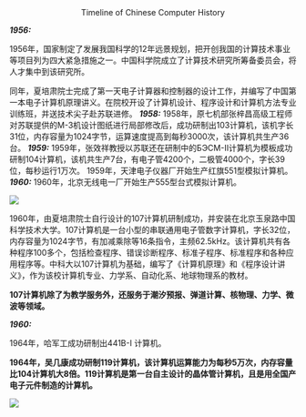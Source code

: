 <center>
    Timeline of Chinese Computer History
</center>

***1956:***

1956年，国家制定了发展我国科学的12年远景规划，把开创我国的计算技术事业等项目列为四大紧急措施之一。中国科学院成立了计算技术研究所筹备委员会，将人才集中到该研究所。

同年，夏培肃院士完成了第一天电子计算器和控制器的设计工作，并编写了中国第一本电子计算机原理讲义。在院校开设了计算机设计、程序设计和计算机方法专业训练班，并送技术尖子赴苏联进修。
***1958:***
1958年，原七机部张梓昌高级工程师对苏联提供的M-3机设计图纸进行局部修改后，成功研制出103计算机，该机字长31位，内存容量为1024字节，运算速度提高到每秒3000次，该计算机共生产36台。
***1959:***
1959年，张效祥教授以苏联还在研制中的БЭСМ-II计算机为模板成功研制104计算机，该机共生产7台，有电子管4200个，二极管4000个，字长39位，每秒运行1万次。
1959年，天津电子仪器厂开始生产红旗551型模拟计算机。
***1960:***
1960年，北京无线电一厂开始生产555型台式模拟计算机。

![](http://pics6.baidu.com/feed/0824ab18972bd4079633429f973430570eb30924.jpeg?token=46b53ece790893c0bc2356ea84bb2c7b)

1960年，由夏培肃院士自行设计的107计算机研制成功，并安装在北京玉泉路中国科学技术大学。107计算机是一台小型的串联通用电子管数字计算机，字长32位，内存容量为1024字节，有加减乘除等16条指令，主频62.5kHz。该计算机共有各种程序100多个，包括检查程序、错误诊断程序、标准子程序、标准程序和各种应用程序等。中科大以107计算机为基础，编写了《计算机原理》和《程序设计讲义》，作为该校计算机专业、力学系、自动化系、地球物理系的教材。

**107计算机除了为教学服务外，还服务于潮汐预报、弹道计算、核物理、力学、微波等领域。**

***1960:***

1964年，哈军工成功研制出441B-I 计算机。

**1964年，吴几康成功研制119计算机，该计算机运算能力为每秒5万次，内存容量比104计算机大8倍。119计算机是第一台自主设计的晶体管计算机，且是用全国产电子元件制造的计算机。**

![](D:\ChromeDownload\411B2.jpg)
